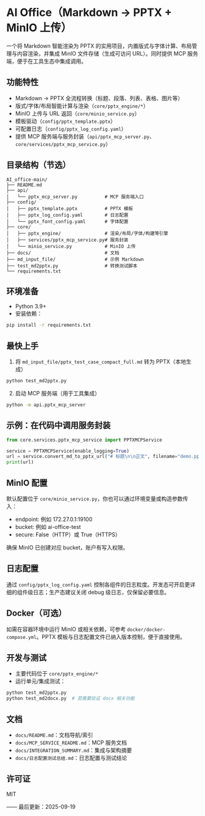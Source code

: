 # AI Office（Markdown → PPTX + MinIO 上传）

一个将 Markdown 智能渲染为 PPTX 的实用项目，内置版式与字体计算、布局管理与内容渲染，并集成 MinIO 文件存储（生成可访问 URL）。同时提供 MCP 服务端，便于在工具生态中集成调用。

## 功能特性

- Markdown → PPTX 全流程转换（标题、段落、列表、表格、图片等）
- 版式/字体/布局智能计算与渲染（`core/pptx_engine/*`）
- MinIO 上传与 URL 返回（`core/minio_service.py`）
- 模板驱动（`config/pptx_template.pptx`）
- 可配置日志（`config/pptx_log_config.yaml`）
- 提供 MCP 服务端与服务封装（`api/pptx_mcp_server.py`、`core/services/pptx_mcp_service.py`）

## 目录结构（节选）

```
AI_office-main/
├── README.md
├── api/
│   └── pptx_mcp_server.py          # MCP 服务端入口
├── config/
│   ├── pptx_template.pptx          # PPTX 模板
│   ├── pptx_log_config.yaml        # 日志配置
│   └── pptx_font_config.yaml       # 字体配置
├── core/
│   ├── pptx_engine/                # 渲染/布局/字体/构建等引擎
│   ├── services/pptx_mcp_service.py# 服务封装
│   └── minio_service.py            # MinIO 上传
├── docs/                           # 文档
├── md_input_file/                  # 示例 Markdown
├── test_md2pptx.py                 # 转换测试脚本
└── requirements.txt
```

## 环境准备

- Python 3.9+
- 安装依赖：

```bash
pip install -r requirements.txt
```

## 最快上手

1) 将 `md_input_file/pptx_test_case_compact_full.md` 转为 PPTX（本地生成）

```bash
python test_md2pptx.py
```

2) 启动 MCP 服务端（用于工具集成）

```bash
python -m api.pptx_mcp_server
```

## 示例：在代码中调用服务封装

```python
from core.services.pptx_mcp_service import PPTXMCPService

service = PPTXMCPService(enable_logging=True)
url = service.convert_md_to_pptx_url("# 标题\n\n正文", filename="demo.pptx")
print(url)
```

## MinIO 配置

默认配置位于 `core/minio_service.py`，你也可以通过环境变量或构造参数传入：

- endpoint: 例如 172.27.0.1:19100
- bucket: 例如 ai-office-test
- secure: False（HTTP）或 True（HTTPS）

确保 MinIO 已创建对应 bucket，账户有写入权限。

## 日志配置

通过 `config/pptx_log_config.yaml` 控制各组件的日志粒度。开发态可开启更详细的组件级日志；生产态建议关闭 debug 级日志，仅保留必要信息。

## Docker（可选）

如需在容器环境中运行 MinIO 或相关依赖，可参考 `docker/docker-compose.yml`。PPTX 模板与日志配置文件已纳入版本控制，便于直接使用。

## 开发与测试

- 主要代码位于 `core/pptx_engine/*`
- 运行单元/集成测试：

```bash
python test_md2pptx.py
python test_md2docx.py  # 若需要验证 docx 相关功能
```

## 文档

- `docs/README.md`：文档导航/索引
- `docs/MCP_SERVICE_README.md`：MCP 服务文档
- `docs/INTEGRATION_SUMMARY.md`：集成与架构摘要
- `docs/日志配置测试总结.md`：日志配置与测试结论

## 许可证

MIT

—— 最后更新：2025-09-19
